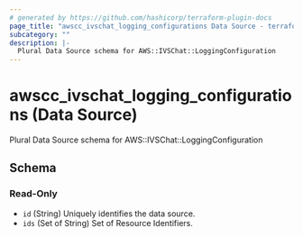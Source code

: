```yaml
---
# generated by https://github.com/hashicorp/terraform-plugin-docs
page_title: "awscc_ivschat_logging_configurations Data Source - terraform-provider-awscc"
subcategory: ""
description: |-
  Plural Data Source schema for AWS::IVSChat::LoggingConfiguration
---
```


# awscc_ivschat_logging_configurations (Data Source)

Plural Data Source schema for AWS::IVSChat::LoggingConfiguration



<!-- schema generated by tfplugindocs -->
## Schema

### Read-Only

- `id` (String) Uniquely identifies the data source.
- `ids` (Set of String) Set of Resource Identifiers.
